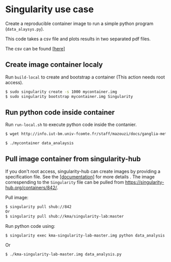 # Singularity use case

Create a reproducible container image to run a simple python program (`data_alaysys.py`).

This code takes a csv file and plots results in two separated pdf files.

The csv can be found [[here]](http://info.iut-bm.univ-fcomte.fr/staff/mazouzi/docs/ganglia-metrics.csv)

## Create image container localy
Run `build-local` to create and bootstrap a container (This action needs root access).

```bash
$ sudo singularity create -s 1000 mycontainer.img
$ sudo singularity bootstrap mycontainer.img Singularity
```



## Run python code inside container 

Run `run-local.sh` to execute python code inside the contanier. 

```bash
$ wget http://info.iut-bm.univ-fcomte.fr/staff/mazouzi/docs/ganglia-metrics.csv

$ ./mycontainer data_analaysis

```

## Pull image container from singularity-hub 

If you don't root access, singularity-hub can create images by providing a specification file. See the [[documentation]](https://singularity-hub.org/faq) for more details . The image correspending to the `Singularity` file can be pulled from https://singularity-hub.org/containers/842/.

Pull image:
```bash
$ singularity pull shub://842
Or
$ singularity pull shub://kma/singularity-lab:master 
```

Run python code using:
```bash
$ singularity exec kma-singularity-lab-master.img python data_analysis.py
```
Or 
```bash
$ ./kma-singularity-lab-master.img data_analysis.py
```


